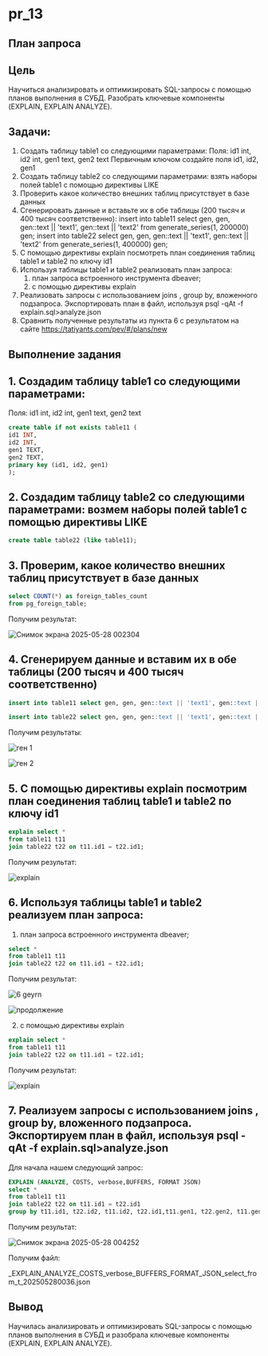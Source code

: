 # pr_13

## План запроса

## Цель
Научиться анализировать и оптимизировать SQL-запросы с помощью планов выполнения в СУБД. Разобрать ключевые компоненты (EXPLAIN, EXPLAIN ANALYZE).


## Задачи:
1. Создать таблицу table1 со следующими параметрами: 
Поля: id1 int, id2 int, gen1 text, gen2 text
Первичным ключом создайте поля   id1, id2, gen1
2. Создать таблицу table2 со следующими параметрами: взять наборы полей table1 с помощью директивы LIKE
3. Проверить какое количество внешних таблиц присутствует в базе данных
4. Сгенерировать данные и вставьте их в обе таблицы (200 тысяч и 400 тысяч соответственно): insert into table11 select gen, gen, gen::text || 'text1', gen::text || 'text2' from generate_series(1, 200000) gen;
insert into table22 select gen, gen, gen::text || 'text1', gen::text || 'text2' from generate_series(1, 400000) gen;
5. C помощью директивы explain посмотреть план соединения таблиц table1 и table2 по ключу id1
6. Используя таблицы table1 и table2 реализовать план запроса:
   1) план запроса встроенного инструмента dbeaver;
   2) с помощью директивы explain
7. Реализовать запросы с использованием joins , group by, вложенного подзапроса. Экспортировать план в файл, используя psql -qAt -f explain.sql>analyze.json
8. Сравнить полученные результаты из пункта 6 с результатом на сайте https://tatiyants.com/pev/#/plans/new

   
## Выполнение задания
## 1. Создадим таблицу table1 со следующими параметрами: 
Поля: id1 int, id2 int, gen1 text, gen2 text
```sql
create table if not exists table11 (
id1 INT,
id2 INT,
gen1 TEXT, 
gen2 TEXT,
primary key (id1, id2, gen1)
);
```



## 2. Создадим таблицу table2 со следующими параметрами: возмем наборы полей table1 с помощью директивы LIKE
```sql
create table table22 (like table11);
```



## 3. Проверим, какое количество внешних таблиц присутствует в базе данных
```sql
select COUNT(*) as foreign_tables_count
from pg_foreign_table;
```

Получим результат:


![Снимок экрана 2025-05-28 002304](https://github.com/user-attachments/assets/c868cf6d-9d0e-4f8f-97e4-30c664d3f777)



## 4. Сгенерируем данные и вставим их в обе таблицы (200 тысяч и 400 тысяч соответственно)
```sql
insert into table11 select gen, gen, gen::text || 'text1', gen::text || 'text2' from generate_series(1, 200000) gen;
```
```sql
insert into table22 select gen, gen, gen::text || 'text1', gen::text || 'text2' from generate_series(1, 400000) gen;
```

Получим результаты:


![ген 1](https://github.com/user-attachments/assets/c0f4e5ca-3a7c-45a0-ae89-22987f7eaa7b)


![ген 2](https://github.com/user-attachments/assets/f61714c4-c941-4036-964c-1c5c86094857)




## 5. C помощью директивы explain посмотрим план соединения таблиц table1 и table2 по ключу id1
```sql
explain select *
from table11 t11
join table22 t22 on t11.id1 = t22.id1;
```

Получим результат:


![explain](https://github.com/user-attachments/assets/da5b415d-77bf-46dd-a44f-e38b6872e36c)




## 6. Используя таблицы table1 и table2 реализуем план запроса:
   1) план запроса встроенного инструмента dbeaver;
```sql
select *
from table11 t11
join table22 t22 on t11.id1 = t22.id1;
```

Получим результат:


![6  geyrn](https://github.com/user-attachments/assets/93f9482d-25f6-4382-9ad6-8e4335bbaa9e)



![продолжение](https://github.com/user-attachments/assets/299b9d28-9a22-494b-82be-fdf48a62d777)



 2) с помощью директивы explain
```sql
explain select *
from table11 t11
join table22 t22 on t11.id1 = t22.id1;
```

Получим результат:



![explain](https://github.com/user-attachments/assets/da5b415d-77bf-46dd-a44f-e38b6872e36c)




## 7. Реализуем запросы с использованием joins , group by, вложенного подзапроса. Экспортируем план в файл, используя psql -qAt -f explain.sql>analyze.json
Для начала нашем следующий запрос:

```sql
EXPLAIN (ANALYZE, COSTS, verbose,BUFFERS, FORMAT JSON)
select *
from table11 t11
join table22 t22 on t11.id1 = t22.id1
group by t11.id1, t22.id2, t11.id2, t22.id1,t11.gen1, t22.gen2, t11.gen2, t22.gen1;
```
Получим результат:


![Снимок экрана 2025-05-28 004252](https://github.com/user-attachments/assets/1202ffe5-67e4-4cee-a9b5-348a724b3bf9)




Получим файл:

_EXPLAIN_ANALYZE_COSTS_verbose_BUFFERS_FORMAT_JSON_select_from_t_202505280036.json



## Вывод
Научилась анализировать и оптимизировать SQL-запросы с помощью планов выполнения в СУБД и разобрала ключевые компоненты (EXPLAIN, EXPLAIN ANALYZE).
